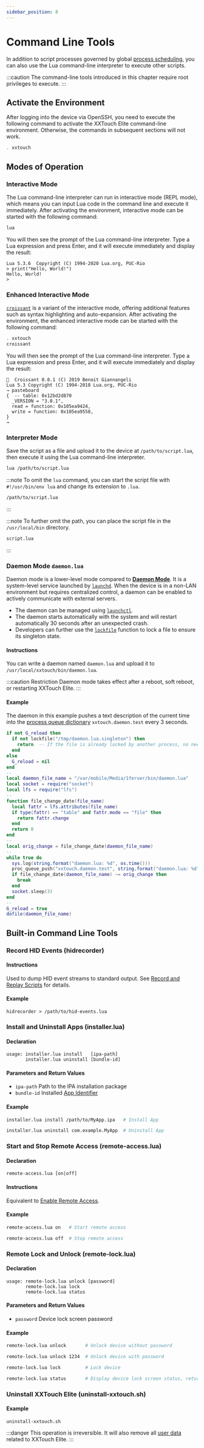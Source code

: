 ```yaml
---
sidebar_position: 8
---
```


# Command Line Tools

In addition to script processes governed by global [process scheduling](process-scheduling.md), you can also use the Lua command-line interpreter to execute other scripts.

:::caution
The command-line tools introduced in this chapter require root privileges to execute.
:::

## Activate the Environment

After logging into the device via OpenSSH, you need to execute the following command to activate the XXTouch Elite command-line environment. Otherwise, the commands in subsequent sections will not work.

```bash
. xxtouch
```

## Modes of Operation

### Interactive Mode

The Lua command-line interpreter can run in interactive mode (REPL mode), which means you can input Lua code in the command line and execute it immediately. After activating the environment, interactive mode can be started with the following command:

```bash
lua
```

You will then see the prompt of the Lua command-line interpreter. Type a Lua expression and press Enter, and it will execute immediately and display the result:

```text
Lua 5.3.6  Copyright (C) 1994-2020 Lua.org, PUC-Rio
> print("Hello, World!")
Hello, World!
>
```

### Enhanced Interactive Mode

[`croissant`](https://github.com/giann/croissant) is a variant of the interactive mode, offering additional features such as syntax highlighting and auto-expansion. After activating the environment, the enhanced interactive mode can be started with the following command:

```bash
. xxtouch
croissant
```

You will then see the prompt of the Lua command-line interpreter. Type a Lua expression and press Enter, and it will execute immediately and display the result:

```text
🥐  Croissant 0.0.1 (C) 2019 Benoit Giannangeli
Lua 5.3 Copyright (C) 1994-2018 Lua.org, PUC-Rio
→ pasteboard
{  -- table: 0x12bd2d870
  _VERSION = "3.0.1",
  read = function: 0x105ea9424,
  write = function: 0x105ea9558,
}
→
```

### Interpreter Mode

Save the script as a file and upload it to the device at `/path/to/script.lua`, then execute it using the Lua command-line interpreter.

```bash
lua /path/to/script.lua
```

:::note
To omit the `lua` command, you can start the script file with `#!/usr/bin/env lua` and change its extension to `.lua`.

```bash
/path/to/script.lua
```

:::

:::note
To further omit the path, you can place the script file in the `/usr/local/bin` directory.

```bash
script.lua
```

:::

### Daemon Mode `daemon.lua`

Daemon mode is a lower-level mode compared to [**Daemon Mode**](daemon-mode.md). It is a system-level service launched by [`launchd`](https://www.launchd.info/). When the device is in a non-LAN environment but requires centralized control, a daemon can be enabled to actively communicate with external servers.

* The daemon can be managed using [`launchctl`](https://support.apple.com/zh-cn/guide/terminal/apdc6c1077b-5d5d-4d35-9c19-60f2397b2369/mac).
* The daemon starts automatically with the system and will restart automatically 30 seconds after an unexpected crash.
* Developers can further use the [`lockfile`](process-scheduling.md#lock-process-id-file-lockfile) function to lock a file to ensure its singleton state.

#### Instructions

You can write a daemon named `daemon.lua` and upload it to `/usr/local/xxtouch/bin/daemon.lua`.

:::caution Restriction
Daemon mode takes effect after a reboot, soft reboot, or restarting XXTouch Elite.
:::

#### Example

The daemon in this example pushes a text description of the current time into the [process queue dictionary](../proc.md) `xxtouch.daemon.test` every 3 seconds.

```lua title="daemon.lua" showLineNumbers
if not G_reload then
  if not lockfile("/tmp/daemon.lua.singleton") then
    return  -- If the file is already locked by another process, no need to run again
  end
else
  G_reload = nil
end
--
local daemon_file_name = "/var/mobile/Media/1ferver/bin/daemon.lua"
local socket = require("socket")
local lfs = require("lfs")
--
function file_change_date(file_name)
  local fattr = lfs.attributes(file_name)
  if type(fattr) == "table" and fattr.mode == "file" then
    return fattr.change
  end
  return 0
end
--
local orig_change = file_change_date(daemon_file_name)
--
while true do
  sys.log(string.format("daemon.lua: %d", os.time()))
  proc_queue_push("xxtouch.daemon.test", string.format("daemon.lua: %d", os.time()))
  if file_change_date(daemon_file_name) ~= orig_change then
    break
  end
  socket.sleep(3)
end
--
G_reload = true
dofile(daemon_file_name)
```

## Built-in Command Line Tools

### Record HID Events \(**hidrecorder**\)

#### Instructions

Used to dump HID event streams to standard output. See [Record and Replay Scripts](../../tutorial/record-and-replay.md) for details.

#### Example

```text
hidrecorder > /path/to/hid-events.lua
```

### Install and Uninstall Apps \(**installer\.lua**\)

#### Declaration

```text
usage: installer.lua install   [ipa-path]
       installer.lua uninstall [bundle-id]
```

#### Parameters and Return Values

* `ipa-path` Path to the IPA installation package
* `bundle-id` Installed [App Identifier](../app.md#identifier)

#### Example

```bash
installer.lua install /path/to/MyApp.ipa   # Install App
```

```bash
installer.lua uninstall com.example.MyApp  # Uninstall App
```

### Start and Stop Remote Access \(**remote\-access\.lua**\)

#### Declaration

```text
remote-access.lua [on|off]
```

#### Instructions

Equivalent to [Enable Remote Access](../../tutorial/ready-to-develop.md#enable-remote-access).

#### Example

```bash
remote-access.lua on   # Start remote access
```

```bash
remote-access.lua off  # Stop remote access
```

### Remote Lock and Unlock \(**remote\-lock\.lua**\)

#### Declaration

```text
usage: remote-lock.lua unlock [password]
       remote-lock.lua lock
       remote-lock.lua status
```

#### Parameters and Return Values

- `password` Device lock screen password

#### Example

```bash
remote-lock.lua unlock       # Unlock device without password
```

```bash
remote-lock.lua unlock 1234  # Unlock device with password
```

```bash
remote-lock.lua lock         # Lock device
```

```bash
remote-lock.lua status       # Display device lock screen status, returns `true` or `false`
```

### Uninstall XXTouch Elite \(**uninstall\-xxtouch\.sh**\)

#### Example

```text
uninstall-xxtouch.sh
```

:::danger
This operation is irreversible.
It will also remove all [user data](paths-and-permissions.md) related to XXTouch Elite.
:::
